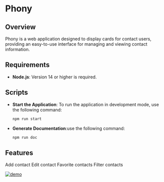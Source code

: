 # Phony

## Overview

Phony is a web application designed to display cards for contact users, providing an easy-to-use interface for managing and viewing contact information.

## Requirements

- **Node.js**: Version 14 or higher is required.

## Scripts

- **Start the Application**: To run the application in development mode, use the following command:

  ```bash
  npm run start
  
- **Generate Documentation**:use the following command:

  ```bash
  npm run doc

## Features
Add contact
Edit contact
Favorite contacts
Filter contacts

[![demo]("./README-Assets/home.JPG")]()